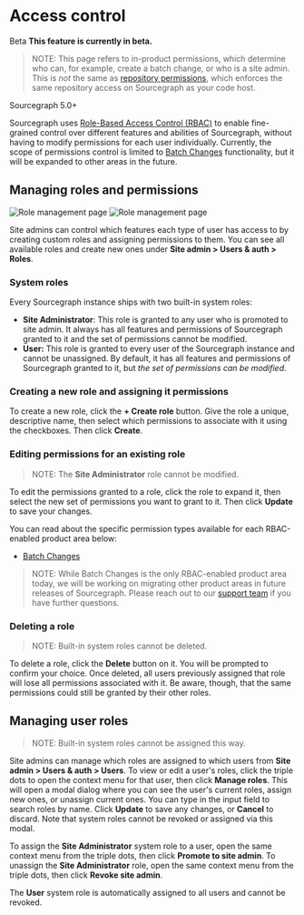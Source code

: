# Access control

<aside class="beta">
<p>
<span class="badge badge-beta">Beta</span> <strong>This feature is currently in beta.</strong>
</p>
</aside>

> NOTE: This page refers to in-product permissions, which determine who can, for example, create a batch change, or who is a site admin. This is *not* the same as [repository permissions](../permissions/index.md), which enforces the same repository access on Sourcegraph as your code host.

<span class="badge badge-note">Sourcegraph 5.0+</span>

Sourcegraph uses [Role-Based Access Control (RBAC)](https://en.wikipedia.org/wiki/Role-based_access_control) to enable fine-grained control over different features and abilities of Sourcegraph, without having to modify permissions for each user individually. Currently, the scope of permissions control is limited to [Batch Changes](batch_changes.md) functionality, but it will be expanded to other areas in the future.

## Managing roles and permissions

<img alt="Role management page" src="https://sourcegraphstatic.com/docs/images/administration/access_control/managing_roles_permissions_light.png" class="screenshot theme-light-only" />
<img alt="Role management page" src="https://sourcegraphstatic.com/docs/images/administration/access_control/managing_roles_permissions_dark.png" class="screenshot theme-dark-only" />

Site admins can control which features each type of user has access to by creating custom roles and assigning permissions to them. You can see all available roles and create new ones under **Site admin > Users & auth > Roles**.

### System roles

Every Sourcegraph instance ships with two built-in system roles:

- **Site Administrator**: This role is granted to any user who is promoted to site admin. It always has all features and permissions of Sourcegraph granted to it and the set of permissions cannot be modified.
- **User:** This role is granted to every user of the Sourcegraph instance and cannot be unassigned. By default, it has all features and permissions of Sourcegraph granted to it, but _the set of permissions can be modified_.

### Creating a new role and assigning it permissions

To create a new role, click the **+ Create role** button. Give the role a unique, descriptive name, then select which permissions to associate with it using the checkboxes. Then click **Create**.

### Editing permissions for an existing role

> NOTE: The **Site Administrator** role cannot be modified.

To edit the permissions granted to a role, click the role to expand it, then select the new set of permissions you want to grant to it. Then click **Update** to save your changes.

You can read about the specific permission types available for each RBAC-enabled product area below:

- [Batch Changes](batch_changes.md)

> NOTE: While Batch Changes is the only RBAC-enabled product area today, we will be working on migrating other product areas in future releases of Sourcegraph. Please reach out to our [support team](mailto:support@sourcegraph.com) if you have further questions. 

### Deleting a role

> NOTE: Built-in system roles cannot be deleted.

To delete a role, click the **Delete** button on it. You will be prompted to confirm your choice. Once deleted, all users previously assigned that role will lose all permissions associated with it. Be aware, though, that the same permissions could still be granted by their other roles.

## Managing user roles

> NOTE: Built-in system roles cannot be assigned this way.

Site admins can manage which roles are assigned to which users from **Site admin > Users & auth > Users**. To view or edit a user's roles, click the triple dots to open the context menu for that user, then click **Manage roles**. This will open a modal dialog where you can see the user's current roles, assign new ones, or unassign current ones. You can type in the input field to search roles by name. Click **Update** to save any changes, or **Cancel** to discard. Note that system roles cannot be revoked or assigned via this modal.

To assign the **Site Administrator** system role to a user, open the same context menu from the triple dots, then click **Promote to site admin**. To unassign the **Site Administrator** role, open the same context menu from the triple dots, then click **Revoke site admin**.

The **User** system role is automatically assigned to all users and cannot be revoked.
